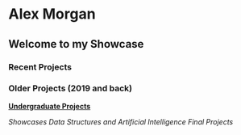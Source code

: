 # Alex Morgan
## Welcome to my Showcase

### Recent Projects

### Older Projects (2019 and back)

[**Undergraduate Projects**](https://williamalexmorgan.github.io/Undergraduate-Programming-Projects/)

_Showcases Data Structures and Artificial Intelligence Final Projects_
